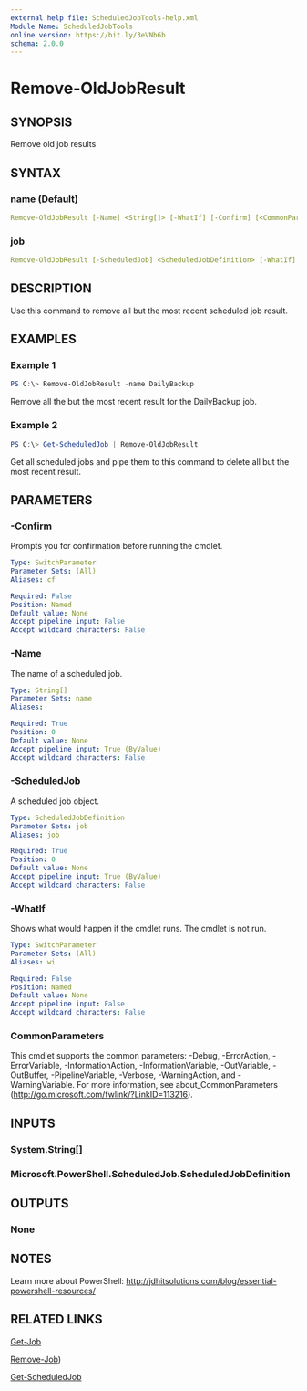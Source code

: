 ```yaml
---
external help file: ScheduledJobTools-help.xml
Module Name: ScheduledJobTools
online version: https://bit.ly/3eVNb6b
schema: 2.0.0
---
```


# Remove-OldJobResult

## SYNOPSIS

Remove old job results

## SYNTAX

### name (Default)

```yaml
Remove-OldJobResult [-Name] <String[]> [-WhatIf] [-Confirm] [<CommonParameters>]
```

### job

```yaml
Remove-OldJobResult [-ScheduledJob] <ScheduledJobDefinition> [-WhatIf] [-Confirm] [<CommonParameters>]
```

## DESCRIPTION

Use this command to remove all but the most recent scheduled job result.

## EXAMPLES

### Example 1

```powershell
PS C:\> Remove-OldJobResult -name DailyBackup
```

Remove all the but the most recent result for the DailyBackup job.

### Example 2

```powershell
PS C:\> Get-ScheduledJob | Remove-OldJobResult
```

Get all scheduled jobs and pipe them to this command to delete all but the most recent result.

## PARAMETERS

### -Confirm

Prompts you for confirmation before running the cmdlet.

```yaml
Type: SwitchParameter
Parameter Sets: (All)
Aliases: cf

Required: False
Position: Named
Default value: None
Accept pipeline input: False
Accept wildcard characters: False
```

### -Name

The name of a scheduled job.

```yaml
Type: String[]
Parameter Sets: name
Aliases:

Required: True
Position: 0
Default value: None
Accept pipeline input: True (ByValue)
Accept wildcard characters: False
```

### -ScheduledJob

A scheduled job object.

```yaml
Type: ScheduledJobDefinition
Parameter Sets: job
Aliases: job

Required: True
Position: 0
Default value: None
Accept pipeline input: True (ByValue)
Accept wildcard characters: False
```

### -WhatIf

Shows what would happen if the cmdlet runs. The cmdlet is not run.

```yaml
Type: SwitchParameter
Parameter Sets: (All)
Aliases: wi

Required: False
Position: Named
Default value: None
Accept pipeline input: False
Accept wildcard characters: False
```

### CommonParameters

This cmdlet supports the common parameters: -Debug, -ErrorAction, -ErrorVariable, -InformationAction, -InformationVariable, -OutVariable, -OutBuffer, -PipelineVariable, -Verbose, -WarningAction, and -WarningVariable. For more information, see about_CommonParameters (http://go.microsoft.com/fwlink/?LinkID=113216).

## INPUTS

### System.String[]

### Microsoft.PowerShell.ScheduledJob.ScheduledJobDefinition

## OUTPUTS

### None

## NOTES

Learn more about PowerShell: http://jdhitsolutions.com/blog/essential-powershell-resources/

## RELATED LINKS

[Get-Job]()

[Remove-Job]())

[Get-ScheduledJob]()
